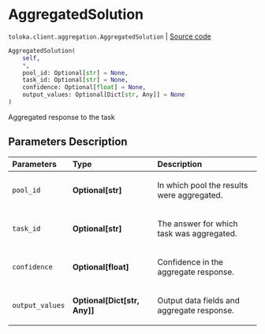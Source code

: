 # AggregatedSolution
`toloka.client.aggregation.AggregatedSolution` | [Source code](https://github.com/Toloka/toloka-kit/blob/v0.1.24/src/client/aggregation.py#L95)

```python
AggregatedSolution(
    self,
    *,
    pool_id: Optional[str] = None,
    task_id: Optional[str] = None,
    confidence: Optional[float] = None,
    output_values: Optional[Dict[str, Any]] = None
)
```

Aggregated response to the task

## Parameters Description

| Parameters | Type | Description |
| :----------| :----| :-----------|
`pool_id`|**Optional\[str\]**|<p>In which pool the results were aggregated.</p>
`task_id`|**Optional\[str\]**|<p>The answer for which task was aggregated.</p>
`confidence`|**Optional\[float\]**|<p>Confidence in the aggregate response.</p>
`output_values`|**Optional\[Dict\[str, Any\]\]**|<p>Output data fields and aggregate response.</p>
